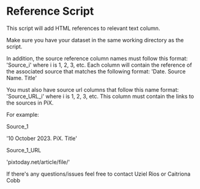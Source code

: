 # Reference Script

This script will add HTML references to relevant text column.

Make sure you have your dataset in the same working directory as the script. 

In addition, the source reference column names must follow this format: 'Source_i' where i is 1, 2, 3, etc. Each column will contain the reference of the associated source that matches the following format: 'Date. Source Name. Title'

You must also have source url columns that follow this name format: 'Source_URL_i' where i is 1, 2, 3, etc. This column must contain the links to the sources in PiX.

For example: 


Source_1

'10 October 2023. PiX. Title'


Source_1_URL

'pixtoday.net/article/file/'


If there's any questions/issues feel free to contact Uziel Rios or Caitriona Cobb
